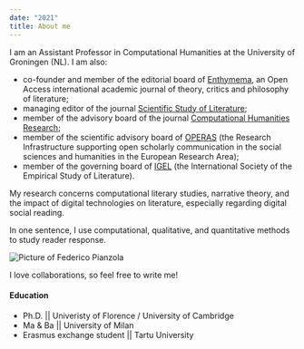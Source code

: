 ```yaml
---
date: "2021"
title: About me
---
```


I am an Assistant Professor in Computational Humanities at the University of Groningen (NL). I am also:
-	co-founder and member of the editorial board of [Enthymema](https://riviste.unimi.it/index.php/enthymema/index), an Open Access international academic journal of theory, critics and philosophy of literature;
- managing editor of the journal [Scientific Study of Literature](https://ssol-journal.com);
- member of the advisory board of the journal [Computational Humanities Research](https://www.cambridge.org/core/journals/computational-humanities-research);
-	member of the scientific advisory board of [OPERAS](https://www.operas-eu.org) (the Research Infrastructure supporting open scholarly communication in the social sciences and humanities in the European Research Area);
-	member of the governing board of [IGEL](https://igelsociety.org) (the International Society of the Empirical Study of Literature).

My research concerns computational literary studies, narrative theory, and the impact of digital technologies on literature, especially regarding digital social reading. 

In one sentence, I use computational, qualitative, and quantitative methods to study reader response.


![Picture of Federico Pianzola][1]

I love collaborations, so feel free to write me!

#### Education

* Ph.D. || Univeristy of Florence / University of Cambridge
* Ma & Ba || University of Milan
* Erasmus exchange student || Tartu University

[1]: /img/about.jpg
